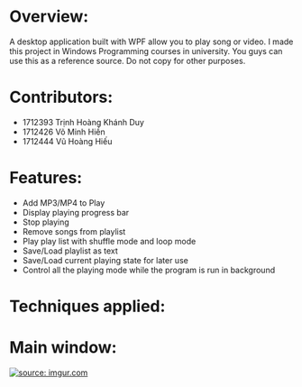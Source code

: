 # Overview:
A desktop application built with WPF allow you to play song or video. I made this project in Windows Programming courses in university. You guys can use this as a reference source. Do not copy for other purposes.
# Contributors:
<ul>
  <li>1712393 Trịnh Hoàng Khánh Duy</li>
  <li>1712426 Võ Minh Hiền</li>
  <li>1712444 Vũ Hoàng Hiếu</li>
</ul>

# Features:
<ul>
  <li>Add MP3/MP4 to Play</li>
  <li>Display playing progress bar</li>
  <li>Stop playing</li>
  <li>Remove songs from playlist</li>
  <li>Play play list with shuffle mode and loop mode</li>
  <li>Save/Load playlist as text</li>
  <li>Save/Load current playing state for later use</li>
  <li>Control all the playing mode while the program is run in background</li>
</ul>

# Techniques applied:


# Main window:
<a href="https://imgur.com/qhoWKna"><img target="_blank" src="https://i.imgur.com/qhoWKna.png" title="source: imgur.com" /></a>
